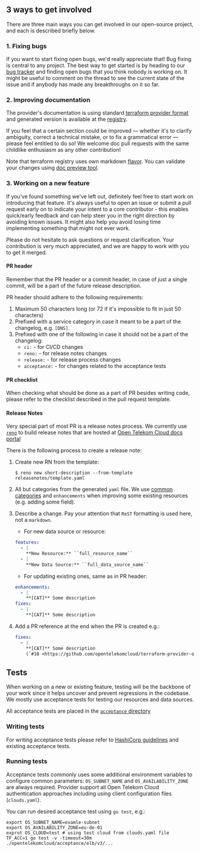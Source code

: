 ## 3 ways to get involved

There are three main ways you can get involved in our open-source project, and
each is described briefly below.

### 1. Fixing bugs

If you want to start fixing open bugs, we'd really appreciate that! Bug fixing
is central to any project. The best way to get started is by heading to our
[bug tracker](https://github.com/opentelekomcloud/terraform-provider-opentelekomcloud/issues)
and finding open bugs that you think nobody is working on. It might be useful to comment on the
thread to see the current state of the issue and if anybody has made any breakthroughs on it so far.

### 2. Improving documentation

The provider's documentation is using
standard [terraform provider format](https://www.terraform.io/registry/providers/docs#format)
and generated version is available at
the [registry](https://registry.terraform.io/providers/opentelekomcloud/opentelekomcloud/latest/docs).

If you feel that a certain section could be improved ― whether it's to clarify
ambiguity, correct a technical mistake, or to fix a grammatical error ― please
feel entitled to do so! We welcome doc pull requests with the same childlike
enthusiasm as any other contribution!

Note that terraform registry uses own markdown [flavor](https://www.terraform.io/registry/providers/docs).
You can validate your changes using [doc preview tool](https://registry.terraform.io/tools/doc-preview).

### 3. Working on a new feature

If you've found something we've left out, definitely feel free to start work on
introducing that feature. It's always useful to open an issue or submit a pull
request early on to indicate your intent to a core contributor - this enables
quick/early feedback and can help steer you in the right direction by avoiding
known issues. It might also help you avoid losing time implementing something
that might not ever work.

Please do not hesitate to ask questions or request clarification. Your
contribution is very much appreciated, and we are happy to work with you to get
it merged.

#### PR header

Remember that the PR header or a commit header, in case of just a single commit,
will be a part of the future release description.

PR header should adhere to the following requirements:
1. Maximum 50 characters long (or 72 if it's impossible to fit in just 50 characters)
2. Prefixed with a service category in case it meant to be a part of the changelog, e.g. `[DNS]`.
3. Prefixed with one of the following in case it should not be a part of the changelog:
   - `ci:` - for CI/CD changes
   - `reno:` - for release notes changes
   - `release:` - for release process changes
   - `acceptance:` - for changes related to the acceptance tests

#### PR checklist

When checking what should be done as a part of PR besides writing code, please
refer to the checklist described in the pull request template.

#### Release Notes

Very special part of most PR is a release notes process.
We currently use [`reno`](https://docs.openstack.org/reno/latest/) to build release notes
that are hosted at [Open Telekom Cloud docs portal](https://docs-beta.otc.t-systems.com/releasenotes/terraform-provider-opentelekomcloud/)

There is the following process to create a release note:

1. Create new RN from the template:
   ```shell
   $ reno new short-description --from-template releasenotes/template.yaml
   ```

2. All but categories from the generated `yaml` file. We use
  [common categories](https://docs.openstack.org/reno/latest/user/usage.html#editing-a-release-note)
  and `enhancements` when improving some existing resources (e.g. adding some field).

3. Describe a change. Pay your attention that `ReST` formatting is used here, not a `markdown`.
   - For new data source or resource:
   ```yaml
   features:
     - |
       **New Resource:** ``full_resource_name``
     - |
       **New Data Source:** ``full_data_source_name``
   ```
   - For updating existing ones, same as in PR header:
   ```yaml
   enhancements:
     - |
       **[CAT]** Some description
   fixes:
     - |
       **[CAT]** Some description
   ```

4. Add a PR reference at the end when the PR is created e.g.:
   ```yaml
   fixes:
     - |
       **[CAT]** Some description
       (`#10 <https://github.com/opentelekomcloud/terraform-provider-opentelekomcloud/pull/10>`_)
   ```

## Tests

When working on a new or existing feature, testing will be the backbone of your
work since it helps uncover and prevent regressions in the codebase. We mostly use
acceptance tests for testing our resources and data sources.

All acceptance tests are placed in the [`acceptance` directory](/opentelekomcloud/acceptance)

### Writing tests

For writing acceptance tests please refer to
[HashiCorp guidelines](https://www.terraform.io/plugin/sdkv2/testing/acceptance-tests/testcase)
and existing acceptance tests.

### Running tests

Acceptance tests commonly uses some additional environment variables to configure
common parameters: `OS_SUBNET_NAME` and `OS_AVAILABILITY_ZONE` are always required.
Provider support all Open Telekom Cloud authentication approaches including using client
configuration files (`clouds.yaml`).

You can run desired acceptance test using `go test`, e.g.:
```shell
export OS_SUBNET_NAME=examle-subnet
export OS_AVAILABILITY_ZONE=eu-de-01
exprot OS_CLOUD=test # using test cloud from clouds.yaml file
TF_ACC=1 go test -v -timeout=30m ./opentelekomcloud/acceptance/elb/v3/...
```
